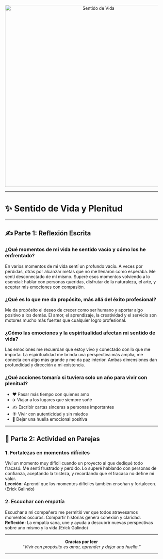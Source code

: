 <div align="center">
  <img src="https://psicologiamonzo.com/wp-content/uploads/2019/11/crisis-existencial-2.jpg" alt="Sentido de Vida" width="600"/>
</div>

---

# ✨ **Sentido de Vida y Plenitud**

---

## ✍️ Parte 1: Reflexión Escrita

### **¿Qué momentos de mi vida he sentido vacío y cómo los he enfrentado?**  
En varios momentos de mi vida sentí un profundo vacío. A veces por pérdidas, otras por alcanzar metas que no me llenaron como esperaba. Me sentí desconectado de mí mismo. Superé esos momentos volviendo a lo esencial: hablar con personas queridas, disfrutar de la naturaleza, el arte, y aceptar mis emociones con compasión.

### **¿Qué es lo que me da propósito, más allá del éxito profesional?**  
Me da propósito el deseo de crecer como ser humano y aportar algo positivo a los demás. El amor, el aprendizaje, la creatividad y el servicio son motores mucho más fuertes que cualquier logro profesional.

### **¿Cómo las emociones y la espiritualidad afectan mi sentido de vida?**  
Las emociones me recuerdan que estoy vivo y conectado con lo que me importa. La espiritualidad me brinda una perspectiva más amplia, me conecta con algo más grande y me da paz interior. Ambas dimensiones dan profundidad y dirección a mi existencia.

### **¿Qué acciones tomaría si tuviera solo un año para vivir con plenitud?**  
- ❤️ Pasar más tiempo con quienes amo  
- ✈️ Viajar a los lugares que siempre soñé  
- ✍️ Escribir cartas sinceras a personas importantes  
- ☀️ Vivir con autenticidad y sin miedos  
- 🌱 Dejar una huella emocional positiva  

---

## 💬 Parte 2: Actividad en Parejas

### 1. **Fortalezas en momentos difíciles**  
Viví un momento muy difícil cuando un proyecto al que dediqué todo fracasó. Me sentí frustrado y perdido. Lo superé hablando con personas de confianza, aceptando la tristeza, y recordando que el fracaso no define mi valor.  
**Lección**: Aprendí que los momentos difíciles también enseñan y fortalecen.(Erick Galindo)

### 2. **Escuchar con empatía**  
Escuchar a mi compañero me permitió ver que todos atravesamos momentos oscuros. Compartir historias genera conexión y claridad.  
**Reflexión**: La empatía sana, une y ayuda a descubrir nuevas perspectivas sobre uno mismo y la vida.(Erick Galindo)

---

<div align="center">
  <strong>Gracias por leer</strong>  
  <br>  
  <i>“Vivir con propósito es amar, aprender y dejar una huella.”</i>
</div>

---





